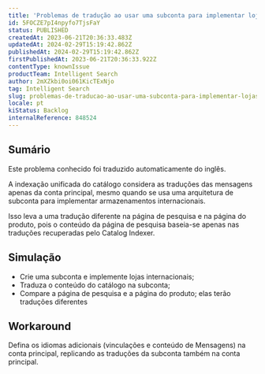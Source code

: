 ```yaml
---
title: 'Problemas de tradução ao usar uma subconta para implementar lojas em vários idiomas'
id: 5FOCZE7pI4npyfo7TjsFaY
status: PUBLISHED
createdAt: 2023-06-21T20:36:33.483Z
updatedAt: 2024-02-29T15:19:42.862Z
publishedAt: 2024-02-29T15:19:42.862Z
firstPublishedAt: 2023-06-21T20:36:33.922Z
contentType: knownIssue
productTeam: Intelligent Search
author: 2mXZkbi0oi061KicTExNjo
tag: Intelligent Search
slug: problemas-de-traducao-ao-usar-uma-subconta-para-implementar-lojas-em-varios-idiomas
locale: pt
kiStatus: Backlog
internalReference: 848524
---
```


## Sumário

<div class="alert alert-info">
  <p>Este problema conhecido foi traduzido automaticamente do inglês.</p>
</div>


A indexação unificada do catálogo considera as traduções das mensagens apenas da conta principal, mesmo quando se usa uma arquitetura de subconta para implementar armazenamentos internacionais.

Isso leva a uma tradução diferente na página de pesquisa e na página do produto, pois o conteúdo da página de pesquisa baseia-se apenas nas traduções recuperadas pelo Catalog Indexer.

## Simulação



- Crie uma subconta e implemente lojas internacionais;
- Traduza o conteúdo do catálogo na subconta;
- Compare a página de pesquisa e a página do produto; elas terão traduções diferentes

## Workaround


Defina os idiomas adicionais (vinculações e conteúdo de Mensagens) na conta principal, replicando as traduções da subconta também na conta principal.




